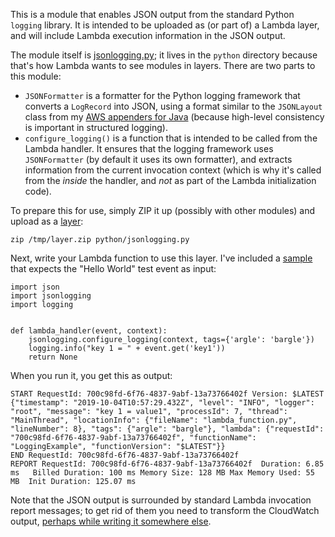 This is a module that enables JSON output from the standard Python `logging` library.
It is intended to be uploaded as (or part of) a Lambda layer, and will include Lambda
execution information in the JSON output.

The module itself is [jsonlogging.py](python/jsonlogging.py); it lives in the `python`
directory because that's how Lambda wants to see modules in layers. There are two parts
to this module:

* `JSONFormatter` is a formatter for the Python logging framework that converts a
  `LogRecord` into JSON, using a format similar to the `JSONLayout` class from my
  [AWS appenders for Java](https://github.com/kdgregory/log4j-aws-appenders) (because
  high-level consistency is important in structured logging).
* `configure_logging()` is a function that is intended to be called from the Lambda
  handler. It ensures that the logging framework uses `JSONFormatter` (by default it
  uses its own formatter), and extracts information from the current invocation
  context (which is why it's called from the _inside_ the handler, and _not_ as part
  of the Lambda initialization code).

To prepare this for use, simply ZIP it up (possibly with other modules) and upload as
a [layer](https://console.aws.amazon.com/lambda/home#/layers):

```
zip /tmp/layer.zip python/jsonlogging.py
```

Next, write your Lambda function to use this layer. I've included a [sample](lambda_function.py)
that expects the "Hello World" test event as input:

```
import json
import jsonlogging
import logging


def lambda_handler(event, context):
    jsonlogging.configure_logging(context, tags={'argle': 'bargle'})
    logging.info("key 1 = " + event.get('key1'))
    return None
```

When you run it, you get this as output:

```
START RequestId: 700c98fd-6f76-4837-9abf-13a73766402f Version: $LATEST
{"timestamp": "2019-10-04T10:57:29.432Z", "level": "INFO", "logger": "root", "message": "key 1 = value1", "processId": 7, "thread": "MainThread", "locationInfo": {"fileName": "lambda_function.py", "lineNumber": 8}, "tags": {"argle": "bargle"}, "lambda": {"requestId": "700c98fd-6f76-4837-9abf-13a73766402f", "functionName": "LoggingExample", "functionVersion": "$LATEST"}}
END RequestId: 700c98fd-6f76-4837-9abf-13a73766402f
REPORT RequestId: 700c98fd-6f76-4837-9abf-13a73766402f	Duration: 6.85 ms	Billed Duration: 100 ms	Memory Size: 128 MB	Max Memory Used: 55 MB	Init Duration: 125.07 ms	
```

Note that the JSON output is surrounded by standard Lambda invocation report messages; to get
rid of them you need to transform the CloudWatch output, [perhaps while writing it somewhere
else](https://github.com/kdgregory/aws-misc/tree/master/lambda/cloudwatch-log-transform).
